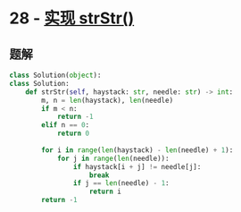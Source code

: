 # 28 - [实现 strStr()](https://leetcode.com/problems/implement-strstr/)

## 题解

```python
class Solution(object):
class Solution:
    def strStr(self, haystack: str, needle: str) -> int:
        m, n = len(haystack), len(needle)
        if m < n:
            return -1
        elif n == 0:
            return 0
        
        for i in range(len(haystack) - len(needle) + 1):
            for j in range(len(needle)):
                if haystack[i + j] != needle[j]:
                    break
                if j == len(needle) - 1:
                    return i
        return -1
```